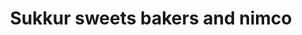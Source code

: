 ---
title: "Sukkur sweets bakers and nimco"
url: /karachi/sukkur-sweets-bakers-and-nimco/
shop: bakery
---